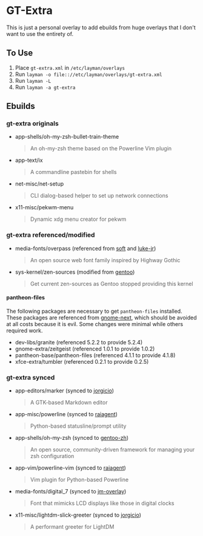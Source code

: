 GT-Extra
========

This is just a personal overlay to add ebuilds from huge overlays that I don't want to use the entirety of.

To Use
------

1. Place `gt-extra.xml` in `/etc/layman/overlays`
2. Run `layman -o file:://etc/layman/overlays/gt-extra.xml`
3. Run `layman -L`
4. Run `layman -a gt-extra`

Ebuilds
-------

### gt-extra originals

- app-shells/oh-my-zsh-bullet-train-theme
  > An oh-my-zsh theme based on the Powerline Vim plugin
- app-text/ix
  > A commandline pastebin for shells
- net-misc/net-setup
  > CLI dialog-based helper to set up network connections
- x11-misc/pekwm-menu
  > Dynamic xdg menu creator for pekwm

### gt-extra referenced/modified

- media-fonts/overpass (referenced from [soft](https://bitbucket.org/Soft/overlay) and [luke-jr](https://scm.dashjr.org/scmroot/git/portage-overlays/luke-jr))
  > An open source web font family inspired by Highway Gothic
- sys-kernel/zen-sources (modified from [gentoo](https://cgit.gentoo.org/repo/gentoo.git/))
  > Get current zen-sources as Gentoo stopped providing this kernel

#### pantheon-files

The following packages are necessary to get `pantheon-files` installed.
These packages are referenced from [gnome-next](https://github.com/Heather/gentoo-gnome),
which should be avoided at all costs because it is evil.
Some changes were minimal while others required work.

- dev-libs/granite (referenced 5.2.2 to provide 5.2.4)
- gnome-extra/zeitgeist (referenced 1.0.1 to provide 1.0.2)
- pantheon-base/pantheon-files (referenced 4.1.1 to provide 4.1.8)
- xfce-extra/tumbler (referenced 0.2.1 to provide 0.2.5)


### gt-extra synced

- app-editors/marker (synced to [jorgicio](https://github.com/jorgicio/jorgicio-gentoo-overlay))
  > A GTK-based Markdown editor
- app-misc/powerline (synced to [raiagent](https://github.com/leycec/raiagent))
  > Python-based statusline/prompt utility
- app-shells/oh-my-zsh (synced to [gentoo-zh](https://github.com/microcai/gentoo-zh))
  > An open source, community-driven framework for managing your zsh configuration
- app-vim/powerline-vim (synced to [raiagent](https://github.com/leycec/raiagent))
  > Vim plugin for Python-based Powerline
- media-fonts/digital_7 (synced to [jm-overlay](https://github.com/Jannis234/jm-overlay))
  > Font that mimicks LCD displays like those in digital clocks
- x11-misc/lightdm-slick-greeter (synced to [jorgicio](https://github.com/jorgicio/jorgicio-gentoo-overlay))
  > A performant greeter for LightDM
